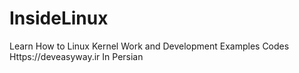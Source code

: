 # InsideLinux
Learn How to Linux Kernel Work and Development Examples Codes
Https://deveasyway.ir
In Persian
